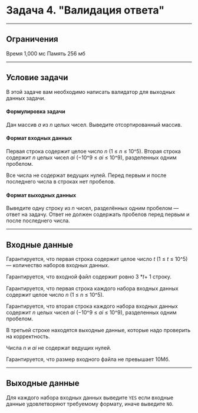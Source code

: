 # Задача 4. "Валидация ответа"

---

## Ограничения
Время 1,000 мс
Память 256 мб

---

## Условие задачи

В этой задаче вам необходимо написать валидатор для выходных данных задачи.

#### Формулировка задачи
Дан массив *a* из *n* целых чисел. Выведите отсортированный массив.

#### Формат входных данных
Первая строка содержит целое число *n* (1 ≤ *n* ≤ 10^5).
Вторая строка содержит *n* целых чисел *ai* (−10^9 ≤ *ai* ≤ 10^9), разделенных одним пробелом.

Все числа не содержат ведущих нулей. Перед первым и после последнего числа в строках нет пробелов.

#### Формат выходных данных
Выведите одну строку из *n* чисел, разделённых одним пробелом — ответ на задачу. Ответ не должен содержать пробелов перед первым и после последнего числа.

---

## Входные данные
Гарантируется, что первая строка содержит целое число *t* (1 ≤ *t* ≤ 10^5) — количество наборов входных данных.

Гарантируется, что входной файл содержит ровно 3 *𝑡+ 1 строку.

Гарантируется, что первая строка каждого набора входных данных содержит целое число *n* (1 ≤ *n* ≤ 10^5).

Гарантируется, что вторая строка каждого набора входных данных содержит *n* целых чисел *ai*  (−10^9 ≤ *ai* ≤ 10^9), разделенных одним пробелом.

В третьей строке находятся выходные данные, которые надо проверить на корректность.

Числа *n* и *ai* не содержат ведущих нулей.

Гарантируется, что размер входного файла не превышает 10Мб.

---

## Выходные данные
Для каждого набора входных данных выведите `YES` если входные данные удовлетворяют требуемому формату, иначе выведите `NO`.
